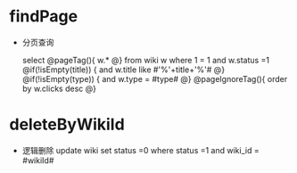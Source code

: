 findPage
===
* 分页查询

    select
    @pageTag(){
        w.*
    @}
    from  wiki w
    where 1 = 1
    and w.status =1
    @if(!isEmpty(title)) {
      and w.title like #'%'+title+'%'#
    @} 
    @if(!isEmpty(type)) {
          and w.type = #type#
        @} 
    @pageIgnoreTag(){
        order by w.clicks desc
    @}


deleteByWikiId
====
* 逻辑删除
update wiki set status =0 where status =1 and wiki_id = #wikiId#